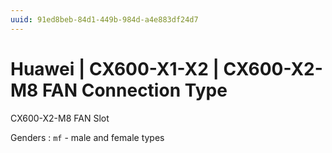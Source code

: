 ```yaml
---
uuid: 91ed8beb-84d1-449b-984d-a4e883df24d7
---
```

# Huawei | CX600-X1-X2 | CX600-X2-M8 FAN Connection Type

CX600-X2-M8 FAN Slot

Genders
: `mf` - male and female types
